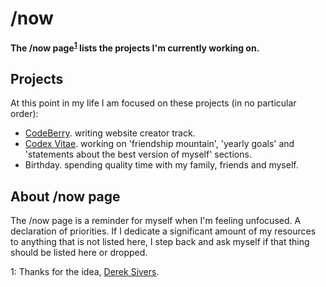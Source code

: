 # /now

**The /now page<sup>[1](#footnote-01)</sup> lists the projects I'm currently working on.**

## Projects
At this point in my life I am focused on these projects (in no particular order):
  - [CodeBerry](https://codeberryschool.com/). writing website creator track.
  - [Codex Vitae](https://github.com/freegyes/codex-vitae). working on 'friendship mountain', 'yearly goals' and 'statements about the best version of myself' sections.
  - Birthday. spending quality time with my family, friends and myself.

## About /now page
The /now page is a reminder for myself when I'm feeling unfocused. A declaration of priorities. If I dedicate a significant amount of my resources to anything that is not listed here, I step back and ask myself if that thing should be listed here or dropped. 

<a name="footnote-01">1</a>: Thanks for the idea, [Derek Sivers](http://sivers.org/).